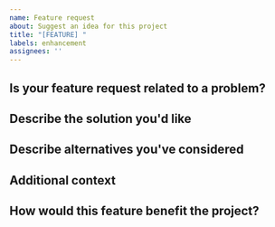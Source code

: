 ```yaml
---
name: Feature request
about: Suggest an idea for this project
title: "[FEATURE] "
labels: enhancement
assignees: ''
---
```


## Is your feature request related to a problem?
<!-- A clear and concise description of what the problem is. Ex. I'm always frustrated when [...] -->

## Describe the solution you'd like
<!-- A clear and concise description of what you want to happen -->

## Describe alternatives you've considered
<!-- A clear and concise description of any alternative solutions or features you've considered -->

## Additional context
<!-- Add any other context or screenshots about the feature request here -->

## How would this feature benefit the project?
<!-- Explain how this feature would enhance the overall project -->
